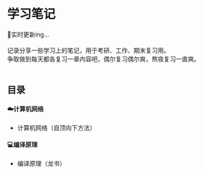 # 学习笔记 
:dizzy:实时更新ing...<br><br>
记录分享一些学习上的笔记，用于考研、工作、期末复习用。<br>
争取做到每天都各复习一章内容吧，偶尔复习偶尔爽，熬夜复习一直爽。<br><br>

## 目录
#### :cloud:计算机网络

* 计算机网络（自顶向下方法）

#### :computer:编译原理

* 编译原理（龙书）